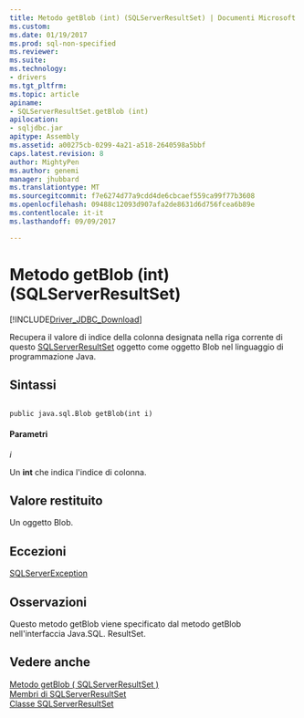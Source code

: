 ```yaml
---
title: Metodo getBlob (int) (SQLServerResultSet) | Documenti Microsoft
ms.custom: 
ms.date: 01/19/2017
ms.prod: sql-non-specified
ms.reviewer: 
ms.suite: 
ms.technology:
- drivers
ms.tgt_pltfrm: 
ms.topic: article
apiname:
- SQLServerResultSet.getBlob (int)
apilocation:
- sqljdbc.jar
apitype: Assembly
ms.assetid: a00275cb-0299-4a21-a518-2640598a5bbf
caps.latest.revision: 8
author: MightyPen
ms.author: genemi
manager: jhubbard
ms.translationtype: MT
ms.sourcegitcommit: f7e6274d77a9cdd4de6cbcaef559ca99f77b3608
ms.openlocfilehash: 09488c12093d907afa2de8631d6d756fcea6b89e
ms.contentlocale: it-it
ms.lasthandoff: 09/09/2017

---
```

# <a name="getblob-method-int-sqlserverresultset"></a>Metodo getBlob (int) (SQLServerResultSet)
[!INCLUDE[Driver_JDBC_Download](../../../includes/driver_jdbc_download.md)]

  Recupera il valore di indice della colonna designata nella riga corrente di questo [SQLServerResultSet](../../../connect/jdbc/reference/sqlserverresultset-class.md) oggetto come oggetto Blob nel linguaggio di programmazione Java.  
  
## <a name="syntax"></a>Sintassi  
  
```  
  
public java.sql.Blob getBlob(int i)  
```  
  
#### <a name="parameters"></a>Parametri  
 *i*  
  
 Un **int** che indica l'indice di colonna.  
  
## <a name="return-value"></a>Valore restituito  
 Un oggetto Blob.  
  
## <a name="exceptions"></a>Eccezioni  
 [SQLServerException](../../../connect/jdbc/reference/sqlserverexception-class.md)  
  
## <a name="remarks"></a>Osservazioni  
 Questo metodo getBlob viene specificato dal metodo getBlob nell'interfaccia Java.SQL. ResultSet.  
  
## <a name="see-also"></a>Vedere anche  
 [Metodo getBlob &#40; SQLServerResultSet &#41;](../../../connect/jdbc/reference/getblob-method-sqlserverresultset.md)   
 [Membri di SQLServerResultSet](../../../connect/jdbc/reference/sqlserverresultset-members.md)   
 [Classe SQLServerResultSet](../../../connect/jdbc/reference/sqlserverresultset-class.md)  
  
  
